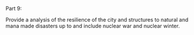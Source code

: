 Part 9:

Provide a analysis of the resilience of the city and structures to natural and mana made disasters up to and include nuclear war and nuclear winter.
